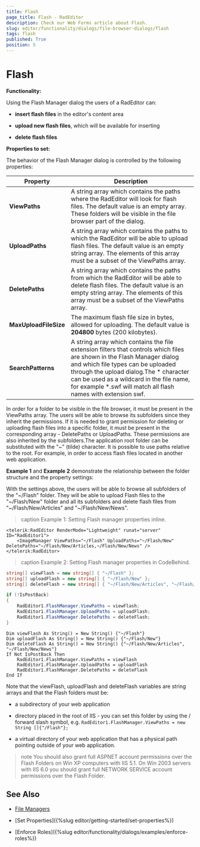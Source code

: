 ```yaml
---
title: Flash
page_title: Flash - RadEditor
description: Check our Web Forms article about Flash.
slug: editor/functionality/dialogs/file-browser-dialogs/flash
tags: flash
published: True
position: 5
---
```


# Flash

**Functionality:**

Using the Flash Manager dialog the users of a RadEditor can:

* **insert flash files** in the editor's content area

* **upload new flash files**, which will be available for inserting

* **delete flash files**

**Properties to set:**

The behavior of the Flash Manager dialog is controlled by the following properties:  

|  **Property**  |  **Description**  |
| ------ | ------ |
| **ViewPaths** |A string array which contains the paths where the RadEditor will look for flash files. The default value is an empty array. These folders will be visible in the file browser part of the dialog.|
| **UploadPaths** |A string array which contains the paths to which the RadEditor will be able to upload flash files. The default value is an empty string array. The elements of this array must be a subset of the ViewPaths array.|
| **DeletePaths** |A string array which contains the paths from which the RadEditor will be able to delete flash files. The default value is an empty string array. The elements of this array must be a subset of the ViewPaths array.|
| **MaxUploadFileSize** |The maximum flash file size in bytes, allowed for uploading. The default value is **204800** bytes (200 kilobytes).|
| **SearchPatterns** |A string array which contains the file extension filters that controls which files are shown in the Flash Manager dialog and which file types can be uploaded through the upload dialog.The * character can be used as a wildcard in the file name, for example *.swf will match all flash names with extension swf.|

In order for a folder to be visible in the file browser, it must be present in the ViewPaths array. The users will be able to browse its subfolders since they inherit the permissions. If it is needed to grant permission for deleting or uploading flash files into a specific folder, it must be present in the corresponding array - DeletePaths or UploadPaths. These permissions are also inherited by the subfolders.The application root folder can be substituted with the "~" (tilde) character. It is possible to use paths relative to the root. For example, in order to access flash files located in another web application.

**Example 1** and **Example 2** demonstrate the relationship between the folder structure and the property settings:

With the settings above, the users will be able to browse all subfolders of the "~/Flash" folder. They will be able to upload Flash files to the "~/Flash/New" folder and all its subfolders and delete flash files from "~/Flash/New/Articles" and "~/Flash/New/News".

>caption Example 1: Setting Flash manager properties inline.

````ASP.NET
<telerik:RadEditor RenderMode="Lightweight" runat="server" ID="RadEditor1">
	<ImageManager ViewPaths="~/Flash" UploadPaths="~/Flash/New" DeletePaths="~/Flash/New/Articles,~/Flash/New/News" />
</telerik:RadEditor>
````



>caption Example 2: Setting Flash manager properties in CodeBehind.

````C#
string[] viewFlash = new string[] { "~/Flash" };
string[] uploadFlash = new string[] { "~/Flash/New" };
string[] deleteFlash = new string[] { "~/Flash/New/Articles", "~/Flash/New/News" };

if (!IsPostBack)
{
	RadEditor1.FlashManager.ViewPaths = viewFlash;
	RadEditor1.FlashManager.UploadPaths = uploadFlash;
	RadEditor1.FlashManager.DeletePaths = deleteFlash;
} 	
````
````VB
Dim viewFlash As String() = New String() {"~/Flash"}
Dim uploadFlash As String() = New String() {"~/Flash/New"}
Dim deleteFlash As String() = New String() {"~/Flash/New/Articles", "~/Flash/New/News"}
If Not IsPostBack Then
	RadEditor1.FlashManager.ViewPaths = viewFlash
	RadEditor1.FlashManager.UploadPaths = uploadFlash
	RadEditor1.FlashManager.DeletePaths = deleteFlash
End If
````

Note that the viewFlash, uploadFlash and deleteFlash variables are string arrays and that the Flash folders must be:

* a subdirectory of your web application

* directory placed in the root of IIS - you can set this folder by using the / forward slash symbol, e.g. `RadEditor1.FlashManager.ViewPaths = new String []{"/Flash"};`

* a virtual directory of your web application that has a physical path pointing outside of your web application.

>note You should also grant full ASPNET account permissions over the Flash Folders on Win XP computers with IIS 5.1. On Win 2003 servers with IIS 6.0 you should grant full NETWORK SERVICE account permissions over the Flash Folder.


## See Also

 * [File Managers](https://demos.telerik.com/aspnet/prometheus/Editor/Examples/FileManagers/DefaultCS.aspx)

 * [Set Properties]({%slug editor/getting-started/set-properties%})

 * [Enforce Roles]({%slug editor/functionality/dialogs/examples/enforce-roles%})
